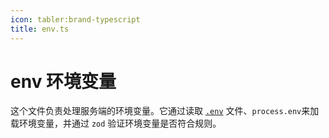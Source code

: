 ```yaml
---
icon: tabler:brand-typescript
title: env.ts
---
```


# env 环境变量

这个文件负责处理服务端的环境变量。它通过读取 [`.env`](../.env) 文件、`process.env`来加载环境变量，并通过 `zod` 验证环境变量是否符合规则。
